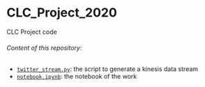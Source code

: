 # CLC_Project_2020
 CLC Project code


###### Content of this repository:

+ [`twitter_stream.py`](https://github.com/ceccaroni1884368/CLC_Project_2020/blob/master/notebook.ipynb): the script to generate a kinesis data stream
+ [`notebook.ipynb`](https://github.com/ceccaroni1884368/CLC_Project_2020/blob/master/twitter_stream.py): the notebook of the work
